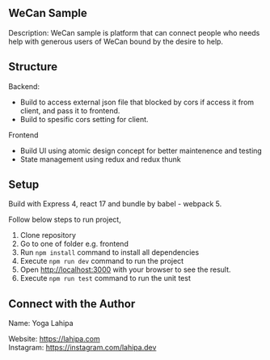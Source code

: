 ## WeCan Sample

Description: WeCan sample is platform that can connect people who needs help with generous users of WeCan bound by the desire to help.

## Structure

Backend: 
- Build to access external json file that blocked by cors if access it from client, and pass it to frontend.
- Build to spesific cors setting for client.

Frontend
- Build UI using atomic design concept for better maintenence and testing
- State management using redux and redux thunk


## Setup

Build with Express 4, react 17 and bundle by babel - webpack 5.

Follow below steps to run project,

1. Clone repository
2. Go to one of folder e.g. frontend
3. Run `npm install` command to install all dependencies
4. Execute `npm run dev` command to run the project
5. Open [http://localhost:3000](http://localhost:3000) with your browser to see the result.
6. Execute `npm run test` command to run the unit test

## Connect with the Author

Name: Yoga Lahipa

Website: https://lahipa.com  
Instagram: https://instagram.com/lahipa.dev
